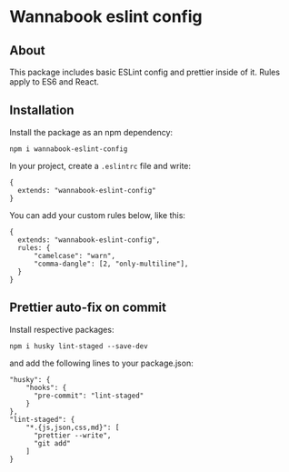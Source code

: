 # Wannabook eslint config

## About

This package includes basic ESLint config and prettier inside of it. Rules apply to ES6 and React.

## Installation

Install the package as an npm dependency:

```
npm i wannabook-eslint-config
```

In your project, create a `.eslintrc` file and write:

```
{
  extends: "wannabook-eslint-config"
}
```

You can add your custom rules below, like this:

```
{
  extends: "wannabook-eslint-config",
  rules: {
      "camelcase": "warn",
      "comma-dangle": [2, "only-multiline"],
  }
}
``` 

## Prettier auto-fix on commit

Install respective packages:

```angular2html
npm i husky lint-staged --save-dev
```

and add the following lines to your package.json:

```
"husky": {
    "hooks": {
      "pre-commit": "lint-staged"
    }
},
"lint-staged": {
    "*.{js,json,css,md}": [
      "prettier --write",
      "git add"
    ]
}
```
